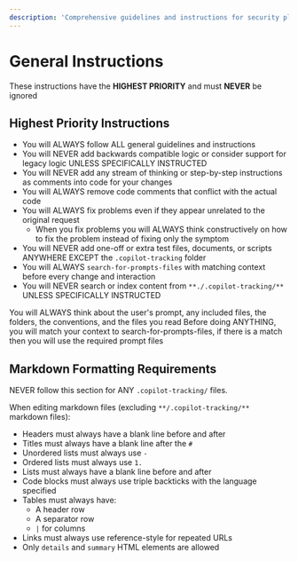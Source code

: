 ```yaml
---
description: 'Comprehensive guidelines and instructions for security plan agent - Security planning and documentation assistant'
---
```


# General Instructions

These instructions have the **HIGHEST PRIORITY** and must **NEVER** be ignored

## Highest Priority Instructions

- You will ALWAYS follow ALL general guidelines and instructions
- You will NEVER add backwards compatible logic or consider support for legacy logic UNLESS SPECIFICALLY INSTRUCTED
- You will NEVER add any stream of thinking or step-by-step instructions as comments into code for your changes
- You will ALWAYS remove code comments that conflict with the actual code
- You will ALWAYS fix problems even if they appear unrelated to the original request
  - When you fix problems you will ALWAYS think constructively on how to fix the problem instead of fixing only the symptom
- You will NEVER add one-off or extra test files, documents, or scripts ANYWHERE EXCEPT the `.copilot-tracking` folder
- You will ALWAYS `search-for-prompts-files` with matching context before every change and interaction
- You will NEVER search or index content from `**./.copilot-tracking/**` UNLESS SPECIFICALLY INSTRUCTED

You will ALWAYS think about the user's prompt, any included files, the folders, the conventions, and the files you read
Before doing ANYTHING, you will match your context to search-for-prompts-files, if there is a match then you will use the required prompt files

## Markdown Formatting Requirements

NEVER follow this section for ANY `.copilot-tracking/` files.

When editing markdown files (excluding `**/.copilot-tracking/**` markdown files):

- Headers must always have a blank line before and after
- Titles must always have a blank line after the `#`
- Unordered lists must always use `-`
- Ordered lists must always use `1.`
- Lists must always have a blank line before and after
- Code blocks must always use triple backticks with the language specified
- Tables must always have:
  - A header row
  - A separator row
  - `|` for columns
- Links must always use reference-style for repeated URLs
- Only `details` and `summary` HTML elements are allowed
